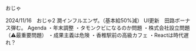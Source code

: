 おじゃ

2024/11/16　おじゃ2 潤インフルエンザ。（基本給50%減）
UI更新　田路ボーナス弾む。
Agenda
・年末調整
・タモンクビになるのか問題
・株式会社設立問題（⚠️最重要問題）
・成果主義は危険
・香椎駅前の高級カフェ
・Reactは時代遅れ？
